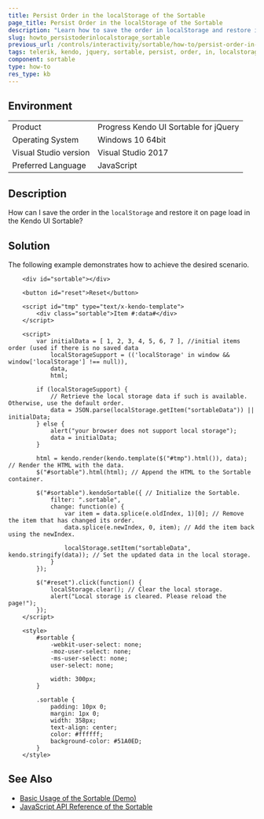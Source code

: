 ```yaml
---
title: Persist Order in the localStorage of the Sortable
page_title: Persist Order in the localStorage of the Sortable
description: "Learn how to save the order in localStorage and restore it on page load in the Kendo UI Sortable widget."
slug: howto_persistoderinlocalstorage_sortable
previous_url: /controls/interactivity/sortable/how-to/persist-order-in-localstorage
tags: telerik, kendo, jquery, sortable, persist, order, in, localstorage
component: sortable
type: how-to
res_type: kb
---
```


## Environment

<table>
 <tr>
  <td>Product</td>
  <td>Progress Kendo UI Sortable for jQuery</td>
 </tr>
 <tr>
  <td>Operating System</td>
  <td>Windows 10 64bit</td>
 </tr>
 <tr>
  <td>Visual Studio version</td>
  <td>Visual Studio 2017</td>
 </tr>
 <tr>
  <td>Preferred Language</td>
  <td>JavaScript</td>
 </tr>
</table>

## Description

How can I save the order in the `localStorage` and restore it on page load in the Kendo UI Sortable?

## Solution

The following example demonstrates how to achieve the desired scenario.

```dojo
    <div id="sortable"></div>

    <button id="reset">Reset</button>

    <script id="tmp" type="text/x-kendo-template">
        <div class="sortable">Item #:data#</div>
    </script>

    <script>
        var initialData = [ 1, 2, 3, 4, 5, 6, 7 ], //initial items order (used if there is no saved data
            localStorageSupport = (('localStorage' in window && window['localStorage'] !== null)),
            data,
            html;

        if (localStorageSupport) {
            // Retrieve the local storage data if such is available. Otherwise, use the default order.
            data = JSON.parse(localStorage.getItem("sortableData")) || initialData;
        } else {
            alert("your browser does not support local storage");
            data = initialData;
        }

        html = kendo.render(kendo.template($("#tmp").html()), data); // Render the HTML with the data.
        $("#sortable").html(html); // Append the HTML to the Sortable container.

        $("#sortable").kendoSortable({ // Initialize the Sortable.
            filter: ".sortable",
            change: function(e) {
                var item = data.splice(e.oldIndex, 1)[0]; // Remove the item that has changed its order.
                data.splice(e.newIndex, 0, item); // Add the item back using the newIndex.

                localStorage.setItem("sortableData", kendo.stringify(data)); // Set the updated data in the local storage.
            }
        });

        $("#reset").click(function() {
            localStorage.clear(); // Clear the local storage.
            alert("Local storage is cleared. Please reload the page!");
        });
    </script>

    <style>
        #sortable {
            -webkit-user-select: none;
            -moz-user-select: none;
            -ms-user-select: none;
            user-select: none;

            width: 300px;
        }

        .sortable {
            padding: 10px 0;
            margin: 1px 0;
            width: 358px;
            text-align: center;
            color: #ffffff;
            background-color: #51A0ED;
        }
    </style>
```

## See Also

* [Basic Usage of the Sortable (Demo)](https://demos.telerik.com/kendo-ui/sortable/index)
* [JavaScript API Reference of the Sortable](/api/javascript/ui/sortable)
